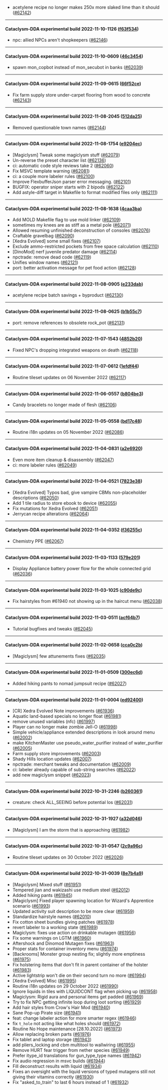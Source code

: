 * acetylene recipe no longer makes 250x more slaked lime than it should ([#62142](https://github.com/CleverRaven/Cataclysm-DDA/pull/62142))

---

#### Cataclysm-DDA experimental build 2022-11-10-1126 ([f63f534](https://github.com/CleverRaven/Cataclysm-DDA/releases/tag/cdda-experimental-2022-11-10-1126))

* npc: allied NPCs aren't shopkeepers ([#62146](https://github.com/CleverRaven/Cataclysm-DDA/pull/62146))

---

#### Cataclysm-DDA experimental build 2022-11-10-0609 ([46c3454](https://github.com/CleverRaven/Cataclysm-DDA/releases/tag/cdda-experimental-2022-11-10-0609))

* spawn mon_copbot instead of mon_secubot in banks ([#62039](https://github.com/CleverRaven/Cataclysm-DDA/pull/62039))

---

#### Cataclysm-DDA experimental build 2022-11-09-0615 ([66f52ce](https://github.com/CleverRaven/Cataclysm-DDA/releases/tag/cdda-experimental-2022-11-09-0615))

* Fix farm supply store under-carpet flooring from wood to concrete ([#62143](https://github.com/CleverRaven/Cataclysm-DDA/pull/62143))

---

#### Cataclysm-DDA experimental build 2022-11-08-2045 ([512da25](https://github.com/CleverRaven/Cataclysm-DDA/releases/tag/cdda-experimental-2022-11-08-2045))

* Removed questionable town names ([#62144](https://github.com/CleverRaven/Cataclysm-DDA/pull/62144))

---

#### Cataclysm-DDA experimental build 2022-11-08-1754 ([e9204ec](https://github.com/CleverRaven/Cataclysm-DDA/releases/tag/cdda-experimental-2022-11-08-1754))

* [Magiclysm] Tweak some magiclysm stuff ([#62079](https://github.com/CleverRaven/Cataclysm-DDA/pull/62079))
* Un-reverse the preset character list ([#62136](https://github.com/CleverRaven/Cataclysm-DDA/pull/62136))
* ci: automatic code style reviews take 2 ([#62060](https://github.com/CleverRaven/Cataclysm-DDA/pull/62060))
* Fix MSVC template warning ([#62081](https://github.com/CleverRaven/Cataclysm-DDA/pull/62081))
* ci: a couple more labeler rules ([#62100](https://github.com/CleverRaven/Cataclysm-DDA/pull/62100))
* Improve FlexbufferJson parser error messaging. ([#62101](https://github.com/CleverRaven/Cataclysm-DDA/pull/62101))
* BUGFIX: operator sniper starts with 2 bipods ([#62122](https://github.com/CleverRaven/Cataclysm-DDA/pull/62122))
* Add astyle-diff target in Makefile to format modified files only ([#62111](https://github.com/CleverRaven/Cataclysm-DDA/pull/62111))

---

#### Cataclysm-DDA experimental build 2022-11-08-1638 ([4caa3ba](https://github.com/CleverRaven/Cataclysm-DDA/releases/tag/cdda-experimental-2022-11-08-1638))

* Add MOLD Makefile flag to use mold linker ([#62109](https://github.com/CleverRaven/Cataclysm-DDA/pull/62109))
* sometimes my knees are as stiff as a metal pole ([#62071](https://github.com/CleverRaven/Cataclysm-DDA/pull/62071))
* Allowed resuming unfinished deconstruction of consoles ([#62076](https://github.com/CleverRaven/Cataclysm-DDA/pull/62076))
* Craftable gravelbag ([#62090](https://github.com/CleverRaven/Cataclysm-DDA/pull/62090))
* [Xedra Evolved] some small fixes ([#62107](https://github.com/CleverRaven/Cataclysm-DDA/pull/62107))
* Exclude ammo-restricted pockets from free space calculation ([#62110](https://github.com/CleverRaven/Cataclysm-DDA/pull/62110))
* [DinoMod] nerf juvenile predator damage ([#62114](https://github.com/CleverRaven/Cataclysm-DDA/pull/62114))
* npctrade: remove dead code ([#62119](https://github.com/CleverRaven/Cataclysm-DDA/pull/62119))
* Unifies window names ([#62121](https://github.com/CleverRaven/Cataclysm-DDA/pull/62121))
* port: better activation message for pet food action ([#62128](https://github.com/CleverRaven/Cataclysm-DDA/pull/62128))

---

#### Cataclysm-DDA experimental build 2022-11-08-0905 ([e233dab](https://github.com/CleverRaven/Cataclysm-DDA/releases/tag/cdda-experimental-2022-11-08-0905))

* acetylene recipe batch savings + byproduct ([#62130](https://github.com/CleverRaven/Cataclysm-DDA/pull/62130))

---

#### Cataclysm-DDA experimental build 2022-11-08-0625 ([b1b55c7](https://github.com/CleverRaven/Cataclysm-DDA/releases/tag/cdda-experimental-2022-11-08-0625))

* port: remove references to obsolete rock_pot ([#62131](https://github.com/CleverRaven/Cataclysm-DDA/pull/62131))

---

#### Cataclysm-DDA experimental build 2022-11-07-1543 ([4852b20](https://github.com/CleverRaven/Cataclysm-DDA/releases/tag/cdda-experimental-2022-11-07-1543))

* Fixed NPC's dropping integrated weapons on death ([#62118](https://github.com/CleverRaven/Cataclysm-DDA/pull/62118))

---

#### Cataclysm-DDA experimental build 2022-11-07-0612 ([1efdf44](https://github.com/CleverRaven/Cataclysm-DDA/releases/tag/cdda-experimental-2022-11-07-0612))

* Routine tileset updates on 06 November 2022 ([#62117](https://github.com/CleverRaven/Cataclysm-DDA/pull/62117))

---

#### Cataclysm-DDA experimental build 2022-11-06-0557 ([b804be3](https://github.com/CleverRaven/Cataclysm-DDA/releases/tag/cdda-experimental-2022-11-06-0557))

* Candy bracelets no longer made of flesh ([#62106](https://github.com/CleverRaven/Cataclysm-DDA/pull/62106))

---

#### Cataclysm-DDA experimental build 2022-11-05-0558 ([bd17c48](https://github.com/CleverRaven/Cataclysm-DDA/releases/tag/cdda-experimental-2022-11-05-0558))

* Routine i18n updates on 05 November 2022 ([#62086](https://github.com/CleverRaven/Cataclysm-DDA/pull/62086))

---

#### Cataclysm-DDA experimental build 2022-11-04-0831 ([a2e6920](https://github.com/CleverRaven/Cataclysm-DDA/releases/tag/cdda-experimental-2022-11-04-0831))

* Even more item cleanup & disassembly ([#62047](https://github.com/CleverRaven/Cataclysm-DDA/pull/62047))
* ci: more labeler rules ([#62049](https://github.com/CleverRaven/Cataclysm-DDA/pull/62049))

---

#### Cataclysm-DDA experimental build 2022-11-04-0521 ([7823e38](https://github.com/CleverRaven/Cataclysm-DDA/releases/tag/cdda-experimental-2022-11-04-0521))

* [Xedra Evolved] Typos bad, give vampire CBMs non-placeholder descriptions ([#62050](https://github.com/CleverRaven/Cataclysm-DDA/pull/62050))
* Add 1 tile radius to store ebook to device ([#62055](https://github.com/CleverRaven/Cataclysm-DDA/pull/62055))
* Fix mutations for Xedra Evolved ([#62051](https://github.com/CleverRaven/Cataclysm-DDA/pull/62051))
* Jerrycan recipe alterations ([#62064](https://github.com/CleverRaven/Cataclysm-DDA/pull/62064))

---

#### Cataclysm-DDA experimental build 2022-11-04-0352 ([f36255c](https://github.com/CleverRaven/Cataclysm-DDA/releases/tag/cdda-experimental-2022-11-04-0352))

* Chemistry PPE ([#62067](https://github.com/CleverRaven/Cataclysm-DDA/pull/62067))

---

#### Cataclysm-DDA experimental build 2022-11-03-1133 ([579e201](https://github.com/CleverRaven/Cataclysm-DDA/releases/tag/cdda-experimental-2022-11-03-1133))

* Display Appliance battery power flow for the whole connected grid ([#62036](https://github.com/CleverRaven/Cataclysm-DDA/pull/62036))

---

#### Cataclysm-DDA experimental build 2022-11-03-1025 ([c90de9c](https://github.com/CleverRaven/Cataclysm-DDA/releases/tag/cdda-experimental-2022-11-03-1025))

* Fix hairstyles from #61940 not showing up in the haircut menu ([#62038](https://github.com/CleverRaven/Cataclysm-DDA/pull/62038))

---

#### Cataclysm-DDA experimental build 2022-11-03-0511 ([acf64b7](https://github.com/CleverRaven/Cataclysm-DDA/releases/tag/cdda-experimental-2022-11-03-0511))

* Tutorial bugfixes and tweaks ([#62045](https://github.com/CleverRaven/Cataclysm-DDA/pull/62045))

---

#### Cataclysm-DDA experimental build 2022-11-02-0658 ([cca0c2b](https://github.com/CleverRaven/Cataclysm-DDA/releases/tag/cdda-experimental-2022-11-02-0658))

* [Magiclysm] few attunements fixes ([#62035](https://github.com/CleverRaven/Cataclysm-DDA/pull/62035))

---

#### Cataclysm-DDA experimental build 2022-11-01-0509 ([300ec6d](https://github.com/CleverRaven/Cataclysm-DDA/releases/tag/cdda-experimental-2022-11-01-0509))

* Added hiking pants to nomad jumpsuit recipe ([#62027](https://github.com/CleverRaven/Cataclysm-DDA/pull/62027))

---

#### Cataclysm-DDA experimental build 2022-11-01-0004 ([ed92400](https://github.com/CleverRaven/Cataclysm-DDA/releases/tag/cdda-experimental-2022-11-01-0004))

* [CR] Xedra Evolved Note improvements ([#61936](https://github.com/CleverRaven/Cataclysm-DDA/pull/61936))
* Aquatic land-based specials no longer float ([#61981](https://github.com/CleverRaven/Cataclysm-DDA/pull/61981))
* remove unused variables (nfc) ([#61997](https://github.com/CleverRaven/Cataclysm-DDA/pull/61997))
* Player can no longer make zombie Jell-O ([#61998](https://github.com/CleverRaven/Cataclysm-DDA/pull/61998))
* Simple vehicle/appliance extended descriptions in look around menu ([#62002](https://github.com/CleverRaven/Cataclysm-DDA/pull/62002))
* make KitchenMaster use pseudo_water_purifier instead of water_purifier ([#62005](https://github.com/CleverRaven/Cataclysm-DDA/pull/62005))
* Farm supply store improvements ([#62003](https://github.com/CleverRaven/Cataclysm-DDA/pull/62003))
* Shady Hills location updates ([#62007](https://github.com/CleverRaven/Cataclysm-DDA/pull/62007))
* npctrade: merchant tweaks and documentation ([#62009](https://github.com/CleverRaven/Cataclysm-DDA/pull/62009))
* ci: labeler already capable of sub-string searches ([#62022](https://github.com/CleverRaven/Cataclysm-DDA/pull/62022))
* add new magiclysm snippet ([#62023](https://github.com/CleverRaven/Cataclysm-DDA/pull/62023))

---

#### Cataclysm-DDA experimental build 2022-10-31-2246 ([b260361](https://github.com/CleverRaven/Cataclysm-DDA/releases/tag/cdda-experimental-2022-10-31-2246))

* creature: check ALL_SEEING before potential los ([#62031](https://github.com/CleverRaven/Cataclysm-DDA/pull/62031))

---

#### Cataclysm-DDA experimental build 2022-10-31-1927 ([a32d046](https://github.com/CleverRaven/Cataclysm-DDA/releases/tag/cdda-experimental-2022-10-31-1927))

* [Magiclysm] I am the storm that is approaching ([#61982](https://github.com/CleverRaven/Cataclysm-DDA/pull/61982))

---

#### Cataclysm-DDA experimental build 2022-10-31-0547 ([2c9a96c](https://github.com/CleverRaven/Cataclysm-DDA/releases/tag/cdda-experimental-2022-10-31-0547))

* Routine tileset updates on 30 October 2022 ([#62026](https://github.com/CleverRaven/Cataclysm-DDA/pull/62026))

---

#### Cataclysm-DDA experimental build 2022-10-31-0039 ([8e7b4a9](https://github.com/CleverRaven/Cataclysm-DDA/releases/tag/cdda-experimental-2022-10-31-0039))

* [Magiclysm] Mixed stuff ([#61951](https://github.com/CleverRaven/Cataclysm-DDA/pull/61951))
* Tempered jian and wakizashi use medium steel ([#62012](https://github.com/CleverRaven/Cataclysm-DDA/pull/62012))
* Added hiking pants ([#61945](https://github.com/CleverRaven/Cataclysm-DDA/pull/61945))
* [Magiclysm] Fixed player spawning location for Wizard's Apprentice scenario ([#61993](https://github.com/CleverRaven/Cataclysm-DDA/pull/61993))
* Updated activity suit description to be more clear ([#61959](https://github.com/CleverRaven/Cataclysm-DDA/pull/61959))
* Standardize hairstyle names ([#62010](https://github.com/CleverRaven/Cataclysm-DDA/pull/62010))
* Fix cotton sheet bundles giving patches ([#61978](https://github.com/CleverRaven/Cataclysm-DDA/pull/61978))
* revert labeler to a working state ([#61989](https://github.com/CleverRaven/Cataclysm-DDA/pull/61989))
* Magiclysm: fixes use action on drinkable mutagen ([#61956](https://github.com/CleverRaven/Cataclysm-DDA/pull/61956))
* Fix some warnings on LGTM ([#61960](https://github.com/CleverRaven/Cataclysm-DDA/pull/61960))
* Aftershock and Dinomod Mutagen fixes ([#61963](https://github.com/CleverRaven/Cataclysm-DDA/pull/61963))
* Proper stats for container inventory menu ([#61974](https://github.com/CleverRaven/Cataclysm-DDA/pull/61974))
* [Backrooms] Monster group nesting fix; slightly more emptiness ([#61975](https://github.com/CleverRaven/Cataclysm-DDA/pull/61975))
* Fix holstering items that don't fit in parent container of the holster ([#61983](https://github.com/CleverRaven/Cataclysm-DDA/pull/61983))
* Active lightstrip won't die on their second turn no more ([#61994](https://github.com/CleverRaven/Cataclysm-DDA/pull/61994))
* [Xedra Evolved] Misc ([#61995](https://github.com/CleverRaven/Cataclysm-DDA/pull/61995))
* Routine i18n updates on 29 October 2022 ([#61990](https://github.com/CleverRaven/Cataclysm-DDA/pull/61990))
* Ignore liquids in tiles with LIQUIDCONT flag when picking up ([#61958](https://github.com/CleverRaven/Cataclysm-DDA/pull/61958))
* Magiclysm: Rigid aura and personal items get padded ([#61969](https://github.com/CleverRaven/Cataclysm-DDA/pull/61969))
* Try to fix NPC getting infinite loop during loot sorting ([#61929](https://github.com/CleverRaven/Cataclysm-DDA/pull/61929))
* Add hair styles from Crow's Hair Mod ([#61940](https://github.com/CleverRaven/Cataclysm-DDA/pull/61940))
* Sane Pop-up Pirate size ([#61941](https://github.com/CleverRaven/Cataclysm-DDA/pull/61941))
* feat: change labeler action for more smarter regex ([#61946](https://github.com/CleverRaven/Cataclysm-DDA/pull/61946))
* fix `t_hole` not acting like what holes should ([#61972](https://github.com/CleverRaven/Cataclysm-DDA/pull/61972))
* Routine No Hope maintenance [28.10.2022] ([#61973](https://github.com/CleverRaven/Cataclysm-DDA/pull/61973))
* Allow replacing broken parts ([#61976](https://github.com/CleverRaven/Cataclysm-DDA/pull/61976))
* Fix tablet and laptop storage ([#61943](https://github.com/CleverRaven/Cataclysm-DDA/pull/61943))
* add pliers_locking and cbm multitool to wallwiring ([#61955](https://github.com/CleverRaven/Cataclysm-DDA/pull/61955))
* Remove HURT fear trigger from nether species ([#61949](https://github.com/CleverRaven/Cataclysm-DDA/pull/61949))
* Prefer itype_id translations for gun_type_type names ([#61942](https://github.com/CleverRaven/Cataclysm-DDA/pull/61942))
* Fix audio regression in msvc builds ([#61944](https://github.com/CleverRaven/Cataclysm-DDA/pull/61944))
* Fill deconstruct results with liquid ([#61934](https://github.com/CleverRaven/Cataclysm-DDA/pull/61934))
* Fixes an oversight with the liquid versions of typed mutagens still not giving their vitamins correctly ([#61930](https://github.com/CleverRaven/Cataclysm-DDA/pull/61930))
* Fix "asked_to_train" to last 6 hours instead of 1 ([#61932](https://github.com/CleverRaven/Cataclysm-DDA/pull/61932))
